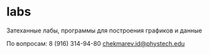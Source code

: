 # labs
Затеханные лабы, программы для построения графиков и данные


По вопросам: 
8 (916) 314-94-80
chekmarev.id@phystech.edu
